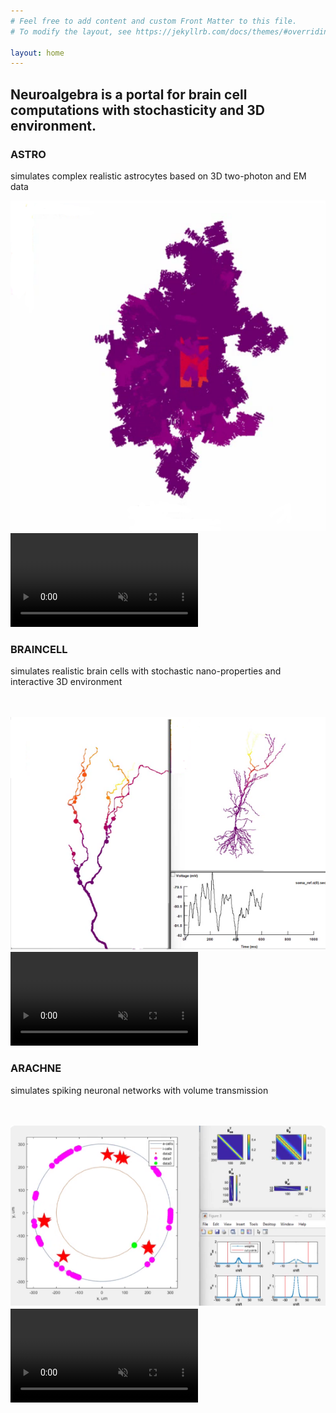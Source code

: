 ```yaml
---
# Feel free to add content and custom Front Matter to this file.
# To modify the layout, see https://jekyllrb.com/docs/themes/#overriding-theme-defaults

layout: home
---
```


<h2>Neuroalgebra is a portal for brain cell computations with stochasticity and 3D environment.</h2>

<!-- Container for all three tools with videos -->
<div class="tools-container">

  <!-- ASTRO -->
  <div class="video-container" onclick="location.href='{% link astro.md %}'">
    <div class="video-text">
      <p><strong><h3>ASTRO</h3></strong> simulates complex realistic astrocytes based on 3D two-photon and EM data</p>
    </div>
    <img class="video-fallback1" src="assets/Astro.png" alt="ASTRO simulation preview">
    <video id="myVideo1" loop autoplay muted playsinline>
      <source src="assets/Astro.mp4" type="video/mp4">
    </video>
  </div>

  <!-- BRAINCELL -->
  <div class="video-container" onclick="location.href='{% link braincell.md %}'">
    <div class="video-text">
      <p><strong><h3>BRAINCELL</h3></strong> simulates realistic brain cells with 
      stochastic nano-properties and interactive 3D environment</p>
    </div>
    <br><br>
    <img class="video-fallback2" src="assets/BrainCellSpine.png" alt="BRAINCELL simulation preview">
    <video id="myVideo2" loop autoplay muted playsinline>
      <!-- Initially, set the first video source -->
      <source src="assets/BrainCellSpine.mp4" type="video/mp4">
    </video>

<!--
  <script>
    const videoPlayer = document.getElementById('myVideo2');
    const sources = ['assets/BrainCellSpine.mp4', 'assets/BrainCellGaba.mp4'];
    var i = 0;

    videoPlayer.addEventListener('timeupdate', function() {
      if (videoPlayer.currentTime > videoPlayer.duration * 0.98) {  //switch at the end of video
        i = (i + 1) % sources.length;
        videoPlayer.src = sources[i];
        videoPlayer.currentTime = 0; // Restart the video from the beginning
        videoPlayer.play();
      }
    });

    videoPlayer.play();
  </script>
-->
  </div>

  <!-- ARACHNE -->
  <div class="video-container" onclick="location.href='{% link arachne.md %}'">
    <div class="video-text">
      <p><strong><h3>ARACHNE</h3></strong> simulates spiking neuronal networks with volume transmission</p><br><br>
    </div>
    <img class="video-fallback3" src="assets/Arachne.png" alt="ARACHNE simulation preview">
    <video id="myVideo3" loop autoplay muted playsinline>
      <source src="assets/Arachne.mp4" type="video/mp4">
    </video>
  </div>
</div>

<script>
  function loadVideo(videoID, fallbackID, mp4Name) {
    const video = document.getElementById(videoID);
    video.style.display = "none";

    const nav = navigator.connection;
    const connectionAvailable = (nav !== undefined);
    const isWifiOrEthernet = connectionAvailable && (nav.type === "wifi" || nav.type === "ethernet");
    const downlinkSufficient = connectionAvailable && nav.downlink > 4;
    const grabMP4 = (!connectionAvailable || isWifiOrEthernet || downlinkSufficient);

    if (grabMP4) {
        fetch(`assets/${mp4Name}.mp4`).then(response => response.blob())
            .then(blob => {
                setTimeout(() => {
                    video.src = URL.createObjectURL(blob);
                    document.querySelector(`.${fallbackID}`).remove();
                    video.style.display = "block";
                }, 100);
            });
    }
  }

  // Call the function for each video
  loadVideo("myVideo1", "video-fallback1", "Astro");
  loadVideo("myVideo2", "video-fallback2", "BrainCellSpine");
  loadVideo("myVideo3", "video-fallback3", "Arachne");

  //we rotate BrainCell videos as there are two of them
  const videoPlayer = document.getElementById('myVideo2');
  const sources = ['assets/BrainCellSpine.mp4', 'assets/BrainCellGaba.mp4'];
  var i = 0;

  videoPlayer.addEventListener('timeupdate', function() {
    if (videoPlayer.currentTime > videoPlayer.duration * 0.98) {  //switch at the end of video
      i = (i + 1) % sources.length;
      videoPlayer.src = sources[i];
      videoPlayer.currentTime = 0; // Restart the video from the beginning
      videoPlayer.play();
    }
  });

  videoPlayer.play();
</script>
